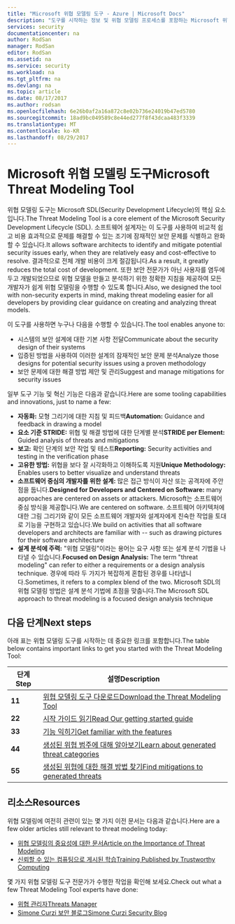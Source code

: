 ```yaml
---
title: "Microsoft 위협 모델링 도구 - Azure | Microsoft Docs"
description: "도구를 시작하는 정보 및 위협 모델링 프로세스를 포함하는 Microsoft 위협 모델링 도구에 대한 기본 페이지"
services: security
documentationcenter: na
author: RodSan
manager: RodSan
editor: RodSan
ms.assetid: na
ms.service: security
ms.workload: na
ms.tgt_pltfrm: na
ms.devlang: na
ms.topic: article
ms.date: 08/17/2017
ms.author: rodsan
ms.openlocfilehash: 6e26b0af2a16a872c8e02b736e24019b47ed5780
ms.sourcegitcommit: 18ad9bc049589c8e44ed277f8f43dcaa483f3339
ms.translationtype: MT
ms.contentlocale: ko-KR
ms.lasthandoff: 08/29/2017
---
```

# <a name="microsoft-threat-modeling-tool"></a><span data-ttu-id="4f0e6-103">Microsoft 위협 모델링 도구</span><span class="sxs-lookup"><span data-stu-id="4f0e6-103">Microsoft Threat Modeling Tool</span></span>

<span data-ttu-id="4f0e6-104">위협 모델링 도구는 Microsoft SDL(Security Development Lifecycle)의 핵심 요소입니다.</span><span class="sxs-lookup"><span data-stu-id="4f0e6-104">The Threat Modeling Tool is a core element of the Microsoft Security Development Lifecycle (SDL).</span></span> <span data-ttu-id="4f0e6-105">소프트웨어 설계자는 이 도구를 사용하여 비교적 쉽고 비용 효과적으로 문제를 해결할 수 있는 조기에 잠재적인 보안 문제를 식별하고 완화할 수 있습니다.</span><span class="sxs-lookup"><span data-stu-id="4f0e6-105">It allows software architects to identify and mitigate potential security issues early, when they are relatively easy and cost-effective to resolve.</span></span> <span data-ttu-id="4f0e6-106">결과적으로 전체 개발 비용이 크게 절감됩니다.</span><span class="sxs-lookup"><span data-stu-id="4f0e6-106">As a result, it greatly reduces the total cost of development.</span></span> <span data-ttu-id="4f0e6-107">또한 보안 전문가가 아닌 사용자를 염두에 두고 개발되었으므로 위협 모델을 만들고 분석하기 위한 정확한 지침을 제공하여 모든 개발자가 쉽게 위협 모델링을 수행할 수 있도록 합니다.</span><span class="sxs-lookup"><span data-stu-id="4f0e6-107">Also, we designed the tool with non-security experts in mind, making threat modeling easier for all developers by providing clear guidance on creating and analyzing threat models.</span></span> 

<span data-ttu-id="4f0e6-108">이 도구를 사용하면 누구나 다음을 수행할 수 있습니다.</span><span class="sxs-lookup"><span data-stu-id="4f0e6-108">The tool enables anyone to:</span></span>

* <span data-ttu-id="4f0e6-109">시스템의 보안 설계에 대한 기본 사항 전달</span><span class="sxs-lookup"><span data-stu-id="4f0e6-109">Communicate about the security design of their systems</span></span>
* <span data-ttu-id="4f0e6-110">입증된 방법을 사용하여 이러한 설계의 잠재적인 보안 문제 분석</span><span class="sxs-lookup"><span data-stu-id="4f0e6-110">Analyze those designs for potential security issues using a proven methodology</span></span>
* <span data-ttu-id="4f0e6-111">보안 문제에 대한 해결 방법 제안 및 관리</span><span class="sxs-lookup"><span data-stu-id="4f0e6-111">Suggest and manage mitigations for security issues</span></span>

<span data-ttu-id="4f0e6-112">일부 도구 기능 및 혁신 기능은 다음과 같습니다.</span><span class="sxs-lookup"><span data-stu-id="4f0e6-112">Here are some tooling capabilities and innovations, just to name a few:</span></span>

* <span data-ttu-id="4f0e6-113">**자동화:** 모형 그리기에 대한 지침 및 피드백</span><span class="sxs-lookup"><span data-stu-id="4f0e6-113">**Automation:** Guidance and feedback in drawing a model</span></span>
* <span data-ttu-id="4f0e6-114">**요소 기준 STRIDE:** 위협 및 해결 방법에 대한 단계별 분석</span><span class="sxs-lookup"><span data-stu-id="4f0e6-114">**STRIDE per Element:** Guided analysis of threats and mitigations</span></span>
* <span data-ttu-id="4f0e6-115">**보고:** 확인 단계의 보안 작업 및 테스트</span><span class="sxs-lookup"><span data-stu-id="4f0e6-115">**Reporting:** Security activities and testing in the verification phase</span></span>
* <span data-ttu-id="4f0e6-116">**고유한 방법:** 위협을 보다 잘 시각화하고 이해하도록 지원</span><span class="sxs-lookup"><span data-stu-id="4f0e6-116">**Unique Methodology:** Enables users to better visualize and understand threats</span></span>
* <span data-ttu-id="4f0e6-117">**소프트웨어 중심의 개발자를 위한 설계:** 많은 접근 방식이 자산 또는 공격자에 주안점을 둡니다.</span><span class="sxs-lookup"><span data-stu-id="4f0e6-117">**Designed for Developers and Centered on Software:** many approaches are centered on assets or attackers.</span></span> <span data-ttu-id="4f0e6-118">Microsoft는 소프트웨어 중심 방식을 제공합니다.</span><span class="sxs-lookup"><span data-stu-id="4f0e6-118">We are centered on software.</span></span> <span data-ttu-id="4f0e6-119">소프트웨어 아키텍처에 대한 그림 그리기와 같이 모든 소프트웨어 개발자와 설계자에게 친숙한 작업을 토대로 기능을 구현하고 있습니다.</span><span class="sxs-lookup"><span data-stu-id="4f0e6-119">We build on activities that all software developers and architects are familiar with -- such as drawing pictures for their software architecture</span></span>
* <span data-ttu-id="4f0e6-120">**설계 분석에 주력:** "위협 모델링"이라는 용어는 요구 사항 또는 설계 분석 기법을 나타낼 수 있습니다.</span><span class="sxs-lookup"><span data-stu-id="4f0e6-120">**Focused on Design Analysis:** The term "threat modeling" can refer to either a requirements or a design analysis technique.</span></span> <span data-ttu-id="4f0e6-121">경우에 따라 두 가지가 복잡하게 혼합된 경우를 나타냅니다.</span><span class="sxs-lookup"><span data-stu-id="4f0e6-121">Sometimes, it refers to a complex blend of the two.</span></span> <span data-ttu-id="4f0e6-122">Microsoft SDL의 위협 모델링 방법은 설계 분석 기법에 초점을 맞춥니다.</span><span class="sxs-lookup"><span data-stu-id="4f0e6-122">The Microsoft SDL approach to threat modeling is a focused design analysis technique</span></span>

## <a name="next-steps"></a><span data-ttu-id="4f0e6-123">다음 단계</span><span class="sxs-lookup"><span data-stu-id="4f0e6-123">Next steps</span></span>

<span data-ttu-id="4f0e6-124">아래 표는 위협 모델링 도구를 시작하는 데 중요한 링크를 포함합니다.</span><span class="sxs-lookup"><span data-stu-id="4f0e6-124">The table below contains important links to get you started with the Threat Modeling Tool:</span></span>

| <span data-ttu-id="4f0e6-125">단계</span><span class="sxs-lookup"><span data-stu-id="4f0e6-125">Step</span></span>  | <span data-ttu-id="4f0e6-126">설명</span><span class="sxs-lookup"><span data-stu-id="4f0e6-126">Description</span></span>                                                                                   |
| ----- | --------------------------------------------------------------------------------------------- |
| <span data-ttu-id="4f0e6-127">**1**</span><span class="sxs-lookup"><span data-stu-id="4f0e6-127">**1**</span></span> | [<span data-ttu-id="4f0e6-128">위협 모델링 도구 다운로드</span><span class="sxs-lookup"><span data-stu-id="4f0e6-128">Download the Threat Modeling Tool</span></span>](https://aka.ms/tmtpreview)                                |
| <span data-ttu-id="4f0e6-129">**2**</span><span class="sxs-lookup"><span data-stu-id="4f0e6-129">**2**</span></span> | [<span data-ttu-id="4f0e6-130">시작 가이드 읽기</span><span class="sxs-lookup"><span data-stu-id="4f0e6-130">Read Our getting started guide</span></span>](./azure-security-threat-modeling-tool-getting-started.md)    |
| <span data-ttu-id="4f0e6-131">**3**</span><span class="sxs-lookup"><span data-stu-id="4f0e6-131">**3**</span></span> | [<span data-ttu-id="4f0e6-132">기능 익히기</span><span class="sxs-lookup"><span data-stu-id="4f0e6-132">Get familiar with the features</span></span>](./azure-security-threat-modeling-tool-feature-overview.md)   |
| <span data-ttu-id="4f0e6-133">**4**</span><span class="sxs-lookup"><span data-stu-id="4f0e6-133">**4**</span></span> | [<span data-ttu-id="4f0e6-134">생성된 위협 범주에 대해 알아보기</span><span class="sxs-lookup"><span data-stu-id="4f0e6-134">Learn about generated threat categories</span></span>](./azure-security-threat-modeling-tool-threats.md)   |
| <span data-ttu-id="4f0e6-135">**5**</span><span class="sxs-lookup"><span data-stu-id="4f0e6-135">**5**</span></span> | [<span data-ttu-id="4f0e6-136">생성된 위협에 대한 해결 방법 찾기</span><span class="sxs-lookup"><span data-stu-id="4f0e6-136">Find mitigations to generated threats</span></span>](./azure-security-threat-modeling-tool-mitigations.md) |

## <a name="resources"></a><span data-ttu-id="4f0e6-137">리소스</span><span class="sxs-lookup"><span data-stu-id="4f0e6-137">Resources</span></span>

<span data-ttu-id="4f0e6-138">위협 모델링에 여전히 관련이 있는 몇 가지 이전 문서는 다음과 같습니다.</span><span class="sxs-lookup"><span data-stu-id="4f0e6-138">Here are a few older articles still relevant to threat modeling today:</span></span>

* [<span data-ttu-id="4f0e6-139">위협 모델링의 중요성에 대한 문서</span><span class="sxs-lookup"><span data-stu-id="4f0e6-139">Article on the Importance of Threat Modeling</span></span>](https://msdn.microsoft.com/magazine/dd347831.aspx)
* [<span data-ttu-id="4f0e6-140">신뢰할 수 있는 컴퓨팅으로 게시된 학습</span><span class="sxs-lookup"><span data-stu-id="4f0e6-140">Training Published by Trustworthy Computing</span></span>](https://www.microsoft.com/download/details.aspx?id=16420)

<span data-ttu-id="4f0e6-141">몇 가지 위협 모델링 도구 전문가가 수행한 작업을 확인해 보세요.</span><span class="sxs-lookup"><span data-stu-id="4f0e6-141">Check out what a few Threat Modeling Tool experts have done:</span></span>

* [<span data-ttu-id="4f0e6-142">위협 관리자</span><span class="sxs-lookup"><span data-stu-id="4f0e6-142">Threats Manager</span></span>](https://simoneonsecurity.com/threatsmanagersetup-v1-5-10/)
* [<span data-ttu-id="4f0e6-143">Simone Curzi 보안 블로그</span><span class="sxs-lookup"><span data-stu-id="4f0e6-143">Simone Curzi Security Blog</span></span>](https://simoneonsecurity.com/)